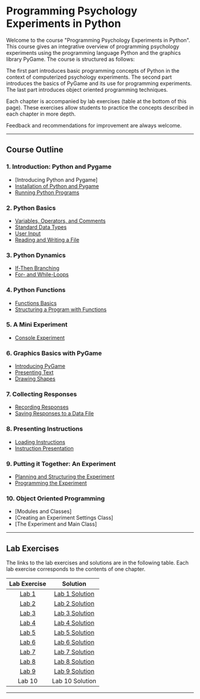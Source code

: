 # Programming Psychology Experiments in Python

Welcome to the course "Programming Psychology Experiments in Python". This course gives an integrative overview
of programming psychology experiments using the programming language Python and the graphics library PyGame.
The course is structured as follows:

The first part introduces basic programming concepts of Python in the context of computerized psychology experiments.
The second part introduces the basics of PyGame and its use for programming experiments.
The last part introduces object oriented programming techniques.

Each chapter is accompanied by lab exercises (table at the bottom of this page).
These exercises allow students to practice the concepts described in each chapter in more depth.

Feedback and recommendations for improvement are always welcome.

---
## Course Outline

### 1. Introduction: Python and Pygame
- [Introducing Python and Pygame]
- [Installation of Python and Pygame](https://github.com/imarevic/PsyPythonCourse/blob/master/notebooks/Chapter1/Installation.ipynb)
- [Running Python Programs](https://github.com/imarevic/PsyPythonCourse/blob/master/notebooks/Chapter1/RunningPython.ipynb)

### 2. Python Basics
- [Variables, Operators, and Comments](https://github.com/imarevic/PsyPythonCourse/blob/master/notebooks/Chapter2/VarOperatorsComments.ipynb)
- [Standard Data Types](https://github.com/imarevic/PsyPythonCourse/blob/master/notebooks/Chapter2/StandardDataTypes.ipynb)
- [User Input](https://github.com/imarevic/PsyPythonCourse/blob/master/notebooks/Chapter2/UserInput.ipynb)
- [Reading and Writing a File](https://github.com/imarevic/PsyPythonCourse/blob/master/notebooks/Chapter2/ReadingWritingFiles.ipynb)

### 3. Python Dynamics
- [If-Then Branching](https://github.com/imarevic/PsyPythonCourse/blob/master/notebooks/Chapter3/IfThenBranching.ipynb)
- [For- and While-Loops](https://github.com/imarevic/PsyPythonCourse/blob/master/notebooks/Chapter3/Loops.ipynb)

### 4. Python Functions
- [Functions Basics](https://github.com/imarevic/PsyPythonCourse/blob/master/notebooks/Chapter4/FunctionsBasics.ipynb)
- [Structuring a Program with Functions](https://github.com/imarevic/PsyPythonCourse/blob/master/notebooks/Chapter4/FunctionStructure.ipynb)

### 5. A Mini Experiment
- [Console Experiment](https://github.com/imarevic/PsyPythonCourse/blob/master/notebooks/Chapter5/MiniExperiment.ipynb)

### 6. Graphics Basics with PyGame
- [Introducing PyGame](https://github.com/imarevic/PsyPythonCourse/blob/master/notebooks/Chapter6/IntroPygame.ipynb)
- [Presenting Text](https://github.com/imarevic/PsyPythonCourse/blob/master/notebooks/Chapter6/PresentingText.ipynb)
- [Drawing Shapes](https://github.com/imarevic/PsyPythonCourse/blob/master/notebooks/Chapter6/DrawingShapes.ipynb)

### 7. Collecting Responses
- [Recording Responses](https://github.com/imarevic/PsyPythonCourse/blob/master/notebooks/Chapter7/RecResp.ipynb)
- [Saving Responses to a Data File](https://github.com/imarevic/PsyPythonCourse/blob/master/notebooks/Chapter7/SaveResp.ipynb)

### 8. Presenting Instructions
- [Loading Instructions](https://github.com/imarevic/PsyPythonCourse/blob/master/notebooks/Chapter8/LoadingInstructions.ipynb)
- [Instruction Presentation](https://github.com/imarevic/PsyPythonCourse/blob/master/notebooks/Chapter8/InstructionPresentation.ipynb)

### 9. Putting it Together: An Experiment
- [Planning and Structuring the Experiment](https://github.com/imarevic/PsyPythonCourse/blob/master/notebooks/Chapter9/PlanExp.ipynb)
- [Programming the Experiment](https://github.com/imarevic/PsyPythonCourse/blob/master/notebooks/Chapter9/ProgramExp.ipynb)

### 10. Object Oriented Programming
- [Modules and Classes]
- [Creating an Experiment Settings Class]
- [The Experiment and Main Class]

---
## Lab Exercises

The links to the lab exercises and solutions are in the following table.
Each lab exercise corresponds to the contents of one chapter.

| Lab Exercise | Solution       |
|:------------:|:--------------:|
| [Lab 1](https://github.com/imarevic/PsyPythonCourse/blob/master/labs/Lab1/Lab1.ipynb)        | [Lab 1 Solution](https://github.com/imarevic/PsyPythonCourse/blob/master/labsolutions/Lab1Solution.ipynb) |
| [Lab 2](https://github.com/imarevic/PsyPythonCourse/blob/master/labs/Lab2/Lab2.ipynb)        | [Lab 2 Solution](https://github.com/imarevic/PsyPythonCourse/blob/master/labsolutions/Lab2Solution.ipynb) |
| [Lab 3](https://github.com/imarevic/PsyPythonCourse/blob/master/labs/Lab3/Lab3.ipynb)        | [Lab 3 Solution](https://github.com/imarevic/PsyPythonCourse/blob/master/labsolutions/Lab3Solution.ipynb)  |
| [Lab 4](https://github.com/imarevic/PsyPythonCourse/blob/master/labs/Lab4/Lab4.ipynb)         | [Lab 4 Solution](https://github.com/imarevic/PsyPythonCourse/blob/master/labsolutions/Lab4Solution.ipynb) |
| [Lab 5](https://github.com/imarevic/PsyPythonCourse/blob/master/labs/Lab5/Lab5.ipynb)        | [Lab 5 Solution](https://github.com/imarevic/PsyPythonCourse/blob/master/labsolutions/Lab5Solution.ipynb) |
| [Lab 6](https://github.com/imarevic/PsyPythonCourse/blob/master/labs/Lab6/Lab6.ipynb)          | [Lab 6 Solution](https://github.com/imarevic/PsyPythonCourse/blob/master/labsolutions/Lab6Solution.ipynb) |
| [Lab 7](https://github.com/imarevic/PsyPythonCourse/blob/master/labs/Lab7/Lab7.ipynb)       | [Lab 7 Solution](https://github.com/imarevic/PsyPythonCourse/blob/master/labsolutions/Lab7Solution.ipynb) |
| [Lab 8](https://github.com/imarevic/PsyPythonCourse/blob/master/labs/Lab8/Lab8.ipynb)         | [Lab 8 Solution](https://github.com/imarevic/PsyPythonCourse/blob/master/labsolutions/Lab8Solution.ipynb)  |
| [Lab 9](https://github.com/imarevic/PsyPythonCourse/blob/master/labs/Lab9/Lab9.ipynb)        | [Lab 9 Solution](https://github.com/imarevic/PsyPythonCourse/blob/master/labsolutions/Lab9Solution.ipynb) |
| Lab 10        | Lab 10 Solution |

---
